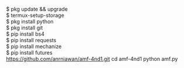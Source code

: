 $ pkg update && upgrade  
$ termux-setup-storage  
$ pkg install python  
$ pkg install git  
$ pip install bs4  
$ pip install requests  
$ pip install mechanize  
$ pip install futures  
https://github.com/anrniawan/amf-4nd1.git
cd amf-4nd1
python amf.py
